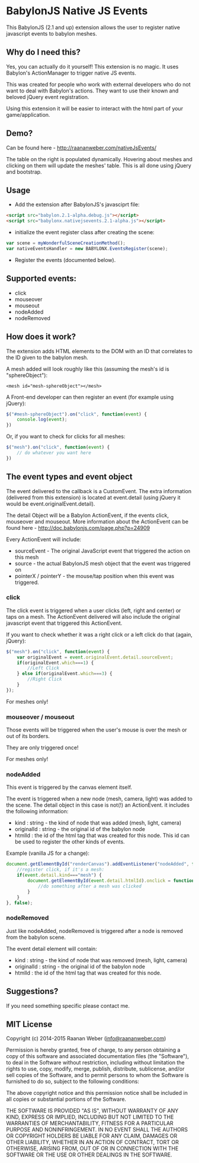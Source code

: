 # BabylonJS Native JS Events

This BabylonJS (2.1 and up) extension allows the user to register native javascript events to babylon meshes.

## Why do I need this?
Yes, you can actually do it yourself! This extension is no magic. It uses Babylon's ActionManager to trigger native JS events.

This was created for people who work with external developers who do not want to deal with Babylon's actions. They want to use their known and beloved jQuery event registration.

Using this extension it will be easier to interact with the html part of your game/application.

## Demo?

Can be found here - http://raananweber.com/nativeJsEvents/

The table on the right is populated dynamically. Hovering about meshes and clicking on them will update the meshes' table. This is all done using jQuery and bootstrap.

## Usage

* Add the extension after BabylonJS's javasciprt file:

```html
<script src="babylon.2.1-alpha.debug.js"></script>
<script src="babylonx.nativejsevents.2.1-alpha.js"></script>
```

* initialize the event register class after creating the scene:

```javascript
var scene = myWonderfulSceneCreationMethod();
var nativeEventsHandler = new BABYLONX.EventsRegister(scene);
```

* Register the events (documented below).

## Supported events:

* click
* mouseover
* mouseout
* nodeAdded
* nodeRemoved

## How does it work?

The extension adds HTML elements to the DOM with an ID that correlates to the ID given to the babylon mesh.

A mesh added will look roughly like this (assuming the mesh's id is "sphereObject"):

`<mesh id="mesh-sphereObject"></mesh>`

A Front-end developer can then register an event (for example using jQuery):

```javascript
$("#mesh-sphereObject").on("click", function(event) {
    console.log(event);
})
```

Or, if you want to check for clicks for all meshes:

```javascript
$("mesh").on("click", function(event) {
    // do whatever you want here
})
```

## The event types and event object

The event delivered to the callback is a CustomEvent. The extra information (delivered from this extension) is located at event.detail (using jQuery it would be event.originalEvent.detail).

The detail Object will be a Babylon ActionEvent, if the events click, mouseover and mouseout. More information about the ActionEvent can be found here - http://doc.babylonjs.com/page.php?p=24909

Every ActionEvent will include:

* sourceEvent - The original JavaScript event that triggered the action on this mesh
* source - the actual BabylonJS mesh object that the event was triggered on
* pointerX / pointerY - the mouse/tap position when this event was triggered.

### click

The click event is triggered when a user clicks (left, right and center) or taps on a mesh. The ActionEvent delivered will also include the original javascript event that triggered this ActionEvent.

If you want to check whether it was a right click or a left click do that (again, jQuery):

```javascript
$("mesh").on("click", function(event) {
    var originalEvent = event.originalEvent.detail.sourceEvent;
    if(originalEvent.which===1) {
        //Left Click
    } else if(originalEvent.which===3) {
        //Right Click
    }
});
```

For meshes only!

### mouseover / mouseout

Those events will be triggered when the user's mouse is over the mesh or out of its borders.

They are only triggered once!

For meshes only!

### nodeAdded

This event is triggered by the canvas element itself.

The event is triggered when a new node (mesh, camera, light) was added to the scene. The detail object in this case is not(!) an ActionEvent. it includes the following information:

* kind : string - the kind of node that was added (mesh, light, camera)
* originalId : string - the original id of the babylon node
* htmlId : the id of the html tag that was created for this node. This id can be used to register the other kinds of events.

Example (vanilla JS for a change):

```javascript
document.getElementById("renderCanvas").addEventListener("nodeAdded", function (event) {
    //register click, if it's a mesh:
    if(event.detail.kind==="mesh") {
        document.getElementById(event.detail.htmlId).onclick = function(clickActionEvent) {
            //do something after a mesh was clicked
        }
    }
}, false);
```

### nodeRemoved

Just like nodeAdded, nodeRemoved is triggered after a node is removed from the babylon scene.

The event detail element will contain:

* kind : string - the kind of node that was removed (mesh, light, camera)
* originalId : string - the original id of the babylon node
* htmlId : the id of the html tag that was created for this node. 

## Suggestions?

If you need something specific please contact me.

## MIT License

Copyright (c) 2014-2015 Raanan Weber (info@raananweber.com)

Permission is hereby granted, free of charge, to any person obtaining a copy of this software and associated documentation files (the "Software"), to deal in the Software without restriction, including without limitation the rights to use, copy, modify, merge, publish, distribute, sublicense, and/or sell copies of the Software, and to permit persons to whom the Software is furnished to do so, subject to the following conditions:

The above copyright notice and this permission notice shall be included in all copies or substantial portions of the Software.

THE SOFTWARE IS PROVIDED "AS IS", WITHOUT WARRANTY OF ANY KIND, EXPRESS OR IMPLIED, INCLUDING BUT NOT LIMITED TO THE WARRANTIES OF MERCHANTABILITY, FITNESS FOR A PARTICULAR PURPOSE AND NONINFRINGEMENT. IN NO EVENT SHALL THE AUTHORS OR COPYRIGHT HOLDERS BE LIABLE FOR ANY CLAIM, DAMAGES OR OTHER LIABILITY, WHETHER IN AN ACTION OF CONTRACT, TORT OR OTHERWISE, ARISING FROM, OUT OF OR IN CONNECTION WITH THE SOFTWARE OR THE USE OR OTHER DEALINGS IN THE SOFTWARE.


